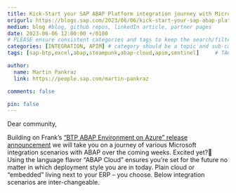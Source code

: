 ```yaml
---
title: Kick-Start your SAP ABAP Platform integration journey with Microsoft
origurl: https://blogs.sap.com/2023/06/06/kick-start-your-sap-abap-platform-integration-journey-with-microsoft/
medium: blog #blog, github repos, linkedIn article, partner pages
date: 2023-06-06 12:00:00 +/0100
# PLEASE ensure consistent categories and tags to keep the search/filtering meaningful!
categories: [INTEGRATION, APIM] # category should be a topic and sub-category primary product
tags: [sap-btp,excel,abap,steampunk,abap-cloud,apim,sentinel]     # TAG names should always be lowercase

author:
  name: Martin Pankraz
  link: https://people.sap.com/martin-pankraz

comments: false

pin: false
---
```

Dear community,

Building on Frank’s [“BTP ABAP Environment on Azure” release announcement](https://blogs.sap.com/2023/06/06/sap-btp-abap-environment-on-microsoft-azure/) we will take you on a journey of various Microsoft integration scenarios with ABAP over the coming weeks. Excited yet?🤩 Using the language flavor “ABAP Cloud” ensures you’re set for the future no matter in which deployment style you are in today. Plain cloud or “embedded” living next to your ERP – you choose. Below integration scenarios are inter-changeable.
